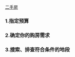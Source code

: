 [二手房](https://zhuanlan.zhihu.com/p/33623170)
### 1.指定预算 ###
### 2.确定你的购房需求 ###
### 3.搜索、排查符合条件的地段 ###